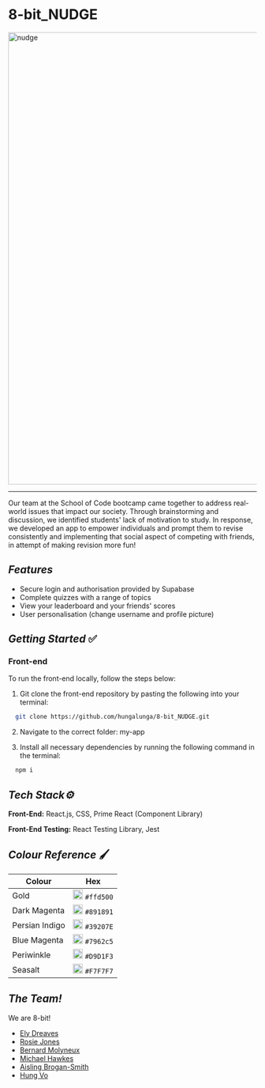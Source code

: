# 8-bit_NUDGE

<img width="915" alt="nudge" src="https://github.com/hungalunga/8-bit_NUDGE/assets/127150103/a6051305-7abe-47b2-be74-fc08e9934b29">

---------------------------------------------------------------------

Our team at the School of Code bootcamp came together to address real-world issues that impact our society. Through brainstorming and discussion, we identified students' lack of motivation to study. In response, we developed an app to empower individuals and prompt them to revise consistently and implementing that social aspect of competing with friends, in attempt of making revision more fun!

## **_Features_**

- Secure login and authorisation provided by Supabase
- Complete quizzes with a range of topics
- View your leaderboard and your friends' scores
- User personalisation (change username and profile picture)

## **_Getting Started_** ✅

### **Front-end**

To run the front-end locally, follow the steps below:

1. Git clone the front-end repository by pasting the following into your terminal:

```bash
  git clone https://github.com/hungalunga/8-bit_NUDGE.git
```

2. Navigate to the correct folder: my-app

3. Install all necessary dependencies by running the following command in the terminal:

```bash
  npm i
```

## **_Tech Stack⚙️_**
**Front-End:** React.js, CSS, Prime React (Component Library)

**Front-End Testing:** React Testing Library, Jest


## **_Colour Reference_** 🖌️

| Colour  | Hex |
| ------- | --- |
| Gold| <img width="20" alt="Screenshot 2023-06-20 at 19 23 01" src="https://github.com/hungalunga/8-bit_NUDGE/assets/127150103/c984a915-21f0-44bf-9bcd-c8748f3859fc"> `#ffd500`|
| Dark Magenta|<img width="20" alt="Screenshot 2023-06-20 at 19 23 15" src="https://github.com/hungalunga/8-bit_NUDGE/assets/127150103/5a042e38-a167-4d90-947a-7b2348ef2d4d"> `#891891`|
| Persian Indigo|<img width="20" alt="Screenshot 2023-06-20 at 19 23 27" src="https://github.com/hungalunga/8-bit_NUDGE/assets/127150103/21d4be84-420c-4432-98cc-9d96a410f6f0"> `#39207E`|
| Blue Magenta|<img width="20" alt="Screenshot 2023-07-06 at 19 40 50" src="https://github.com/hungalunga/8-bit_NUDGE/assets/127150103/03d3210a-6e7e-4754-a9c6-ada64b405abe"> `#7962c5`|
| Periwinkle|<img width="20" alt="Screenshot 2023-06-20 at 19 23 37" src="https://github.com/hungalunga/8-bit_NUDGE/assets/127150103/aee44811-8494-4636-a649-b4e1a95a4170"> `#D9D1F3`|
| Seasalt|<img width="20" alt="Screenshot 2023-06-20 at 19 23 47" src="https://github.com/hungalunga/8-bit_NUDGE/assets/127150103/9162cf61-bee7-4d40-aee9-1133be1096be"> `#F7F7F7`|

## **_The Team!_**
We are 8-bit!

- [Ely Dreaves](https://github.com/SimplyEly)
- [Rosie Jones](https://github.com/rosiegracejones)
- [Bernard Molyneux](https://github.com/CitizenBabbage)
- [Michael Hawkes](https://github.com/octohmy)
- [Aisling Brogan-Smith](https://github.com/ashwantspizza)
- [Hung Vo](https://github.com/hungalunga)
